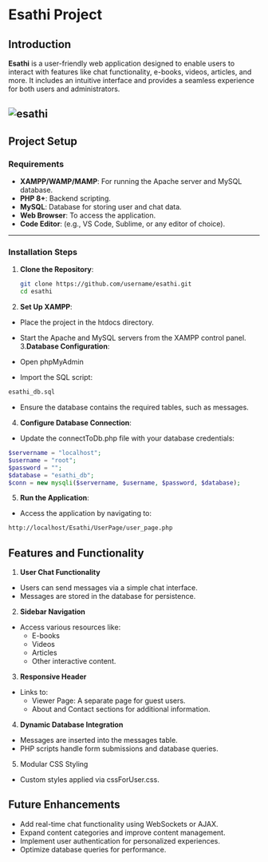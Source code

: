 # **Esathi Project**

## **Introduction**
**Esathi** is a user-friendly web application designed to enable users to interact with features like chat functionality, e-books, videos, articles, and more. It includes an intuitive interface and provides a seamless experience for both users and administrators.

![esathi](https://github.com/sthaaayush/Esathi/assets/93993924/28d50714-cb9e-4d1c-bf59-ac67e4352cfc)
---

## **Project Setup**

### **Requirements**
- **XAMPP/WAMP/MAMP**: For running the Apache server and MySQL database.
- **PHP 8+**: Backend scripting.
- **MySQL**: Database for storing user and chat data.
- **Web Browser**: To access the application.
- **Code Editor**: (e.g., VS Code, Sublime, or any editor of choice).

---

### **Installation Steps**
1. **Clone the Repository**:
   ```bash
   git clone https://github.com/username/esathi.git
   cd esathi
2. **Set Up XAMPP**:

- Place the project in the htdocs directory.
- Start the Apache and MySQL servers from the XAMPP control panel.
3.**Database Configuration**:

- Open phpMyAdmin
- Import the SQL script:
```bash
esathi_db.sql
```
- Ensure the database contains the required tables, such as messages.
4. **Configure Database Connection**:
- Update the connectToDb.php file with your database credentials:
```php
$servername = "localhost";
$username = "root";
$password = "";
$database = "esathi_db";
$conn = new mysqli($servername, $username, $password, $database);
```
5. **Run the Application**:

- Access the application by navigating to:
```bash
http://localhost/Esathi/UserPage/user_page.php
```
## **Features and Functionality**
1. **User Chat Functionality**
- Users can send messages via a simple chat interface.
- Messages are stored in the database for persistence.
2. **Sidebar Navigation**
- Access various resources like:
    - E-books
    - Videos
    - Articles
    - Other interactive content.
3. **Responsive Header**
- Links to:
    - Viewer Page: A separate page for guest users.
    - About and Contact sections for additional information.
4. **Dynamic Database Integration**
- Messages are inserted into the messages table.
- PHP scripts handle form submissions and database queries.
5. Modular CSS Styling
- Custom styles applied via cssForUser.css.
## **Future Enhancements**
- Add real-time chat functionality using WebSockets or AJAX.
- Expand content categories and improve content management.
- Implement user authentication for personalized experiences.
- Optimize database queries for performance.